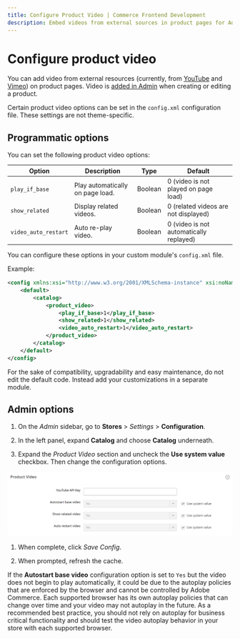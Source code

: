 ```yaml
---
title: Configure Product Video | Commerce Frontend Development
description: Embed videos from external sources in product pages for Adobe Commerce and Magento Open Source themes.
---
```


# Configure product video

You can add video from external resources (currently, from [YouTube](https://youtube.com) and [Vimeo](https://vimeo.com/)) on product pages. Video is [added in Admin](https://docs.magento.com/user-guide/catalog/product-video.html) when creating or editing a product.

Certain product video options can be set in the `config.xml` configuration file. These settings are not theme-specific.

## Programmatic options

You can set the following product video options:

|Option|Description|Type|Default|
|--- |--- |--- |--- |
|`play_if_base`|Play automatically on page load.|Boolean|0 (video is not played on page load)|
|`show_related`|Display related videos.|Boolean|0 (related videos are not displayed)|
|`video_auto_restart`|Auto re-play video.|Boolean|0 (video is not automatically replayed)|

You can configure these options in your custom module's `config.xml` file.

Example:

```xml
<config xmlns:xsi="http://www.w3.org/2001/XMLSchema-instance" xsi:noNamespaceSchemaLocation="urn:magento:module:Magento_Store:etc/config.xsd">
    <default>
        <catalog>
            <product_video>
                <play_if_base>1</play_if_base>
                <show_related>1</show_related>
                <video_auto_restart>1</video_auto_restart>
            </product_video>
        </catalog>
    </default>
</config>
```

For the sake of compatibility, upgradability and easy maintenance, do not edit the default code. Instead add your customizations in a separate module.

## Admin options

1. On the _Admin_ sidebar, go to **Stores** > _Settings_ > **Configuration**.

1. In the left panel, expand **Catalog** and choose **Catalog** underneath.

1. Expand the _Product Video_ section and uncheck the **Use system value** checkbox. Then change the configuration options.

![Product Video Options](../../_images/frontend/config-catalog-catalog-product-video.png)

1. When complete, click _Save Config_.

1. When prompted, refresh the cache.

<InlineAlert variant="info" slots="text"/>

If the **Autostart base video** configuration option is set to `Yes` but the video does not begin to play automatically, it could be due to the autoplay policies that are enforced by the browser and cannot be controlled by Adobe Commerce. Each supported browser has its own autoplay policies that can change over time and your video may not autoplay in the future. As a recommended best practice, you should not rely on autoplay for business critical functionality and should test the video autoplay behavior in your store with each supported browser.

